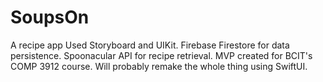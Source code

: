 # SoupsOn
A recipe app
Used Storyboard and UIKit.
Firebase Firestore for data persistence.
Spoonacular API for recipe retrieval.
MVP created for BCIT's COMP 3912 course. Will probably remake the whole thing using SwiftUI.

